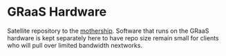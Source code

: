 
GRaaS Hardware
===============
Satellite repository to the [mothership](https://github.com/cal-itp/graas.git). Software that runs on the GRaaS hardware is kept separately here to have repo size remain small for clients who will pull over limited bandwidth nextworks.

